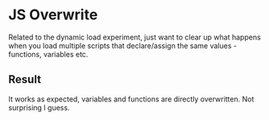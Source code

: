 JS Overwrite
============

Related to the dynamic load experiment, just want to clear up what happens when you load multiple scripts that declare/assign the same values - functions, variables etc.

Result
------
It works as expected, variables and functions are directly overwritten.
Not surprising I guess.
